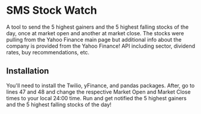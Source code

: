 # SMS Stock Watch

A tool to send the 5 highest gainers and the 5 highest falling stocks of the day, once at market open and another at market close. The stocks were pulling from the Yahoo Finance main page but additional info about the company is provided from the Yahoo Finance! API including sector, dividend rates, buy recommendations, etc.

## Installation
You'll need to install the Twilio, yFinance, and pandas packages. After, go to lines 47 and 48 and change the respective Market Open and Market Close times to your local 24:00 time. Run and get notified the 5 highest gainers and the 5 highest falling stocks of the day!

